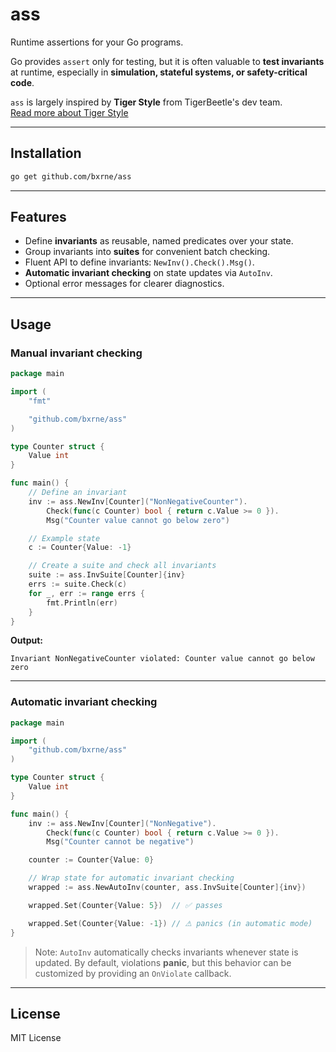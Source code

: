 
# ass

Runtime assertions for your Go programs.

Go provides `assert` only for testing, but it is often valuable to **test invariants** at runtime, especially in **simulation, stateful systems, or safety-critical code**.

`ass` is largely inspired by **Tiger Style** from TigerBeetle's dev team.  
[Read more about Tiger Style](https://github.com/tigerbeetle/tigerbeetle/blob/main/docs/TIGER_STYLE.md#safety)

---

## Installation

```bash
go get github.com/bxrne/ass
```

---

## Features

- Define **invariants** as reusable, named predicates over your state.  
- Group invariants into **suites** for convenient batch checking.  
- Fluent API to define invariants: `NewInv().Check().Msg()`.  
- **Automatic invariant checking** on state updates via `AutoInv`.  
- Optional error messages for clearer diagnostics.

---

## Usage

### Manual invariant checking

```go
package main

import (
    "fmt"

    "github.com/bxrne/ass"
)

type Counter struct {
    Value int
}

func main() {
    // Define an invariant
    inv := ass.NewInv[Counter]("NonNegativeCounter").
        Check(func(c Counter) bool { return c.Value >= 0 }).
        Msg("Counter value cannot go below zero")

    // Example state
    c := Counter{Value: -1}

    // Create a suite and check all invariants
    suite := ass.InvSuite[Counter]{inv}
    errs := suite.Check(c)
    for _, err := range errs {
        fmt.Println(err)
    }
}
```

**Output:**
```
Invariant NonNegativeCounter violated: Counter value cannot go below zero
```

---

### Automatic invariant checking

```go
package main

import (
    "github.com/bxrne/ass"
)

type Counter struct {
    Value int
}

func main() {
    inv := ass.NewInv[Counter]("NonNegative").
        Check(func(c Counter) bool { return c.Value >= 0 }).
        Msg("Counter cannot be negative")

    counter := Counter{Value: 0}

    // Wrap state for automatic invariant checking
    wrapped := ass.NewAutoInv(counter, ass.InvSuite[Counter]{inv})

    wrapped.Set(Counter{Value: 5})  // ✅ passes

    wrapped.Set(Counter{Value: -1}) // ⚠ panics (in automatic mode)
}
```

> Note: `AutoInv` automatically checks invariants whenever state is updated. By default, violations **panic**, but this behavior can be customized by providing an `OnViolate` callback.

---

## License

MIT License

